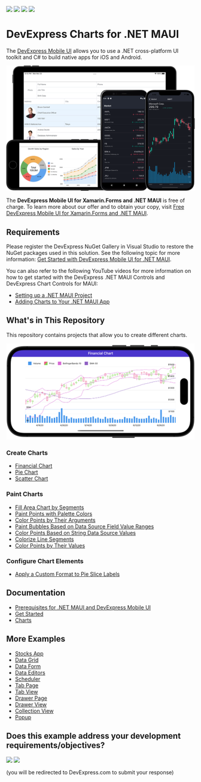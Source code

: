 <!-- default badges list -->
![](https://img.shields.io/endpoint?url=https://codecentral.devexpress.com/api/v1/VersionRange/381715410/22.2.3%2B)
[![](https://img.shields.io/badge/Open_in_DevExpress_Support_Center-FF7200?style=flat-square&logo=DevExpress&logoColor=white)](https://supportcenter.devexpress.com/ticket/details/T1020671)
[![](https://img.shields.io/badge/📖_How_to_use_DevExpress_Examples-e9f6fc?style=flat-square)](https://docs.devexpress.com/GeneralInformation/403183)
[![](https://img.shields.io/badge/💬_Leave_Feedback-feecdd?style=flat-square)](#does-this-example-address-your-development-requirementsobjectives)
<!-- default badges end -->
# DevExpress Charts for .NET MAUI

The [DevExpress Mobile UI](https://www.devexpress.com/maui/) allows you to use a .NET cross-platform UI toolkit and C# to build native apps for iOS and Android.

![DevExpress Mobile UI for .NET MAUI](./img/maui.png)

The **DevExpress Mobile UI for Xamarin.Forms and .NET MAUI** is free of charge. To learn more about our offer and to obtain your copy, visit [Free DevExpress Mobile UI for Xamarin.Forms and .NET MAUI](https://www.devexpress.com/xamarin-free).

## Requirements

Please register the DevExpress NuGet Gallery in Visual Studio to restore the NuGet packages used in this solution. See the following topic for more information: [Get Started with DevExpress Mobile UI for .NET MAUI](https://docs.devexpress.com/MAUI/403249/get-started). 

You can also refer to the following YouTube videos for more information on how to get started with the DevExpress .NET MAUI Controls and DevExpress Chart Controls for MAUI: 

* [Setting up a .NET MAUI Project](https://www.youtube.com/watch?v=juJvl5UicIQ)
* [Adding Charts to Your .NET MAUI App](https://www.youtube.com/watch?v=uvcMy2WP0_M)

## What's in This Repository

This repository contains projects that allow you to create different charts.

![DevExpress Chart View for MAUI - Create an OHLC series](./CS/FinancialChart/financial-chart.png)

### Create Charts

* [Financial Chart](./CS/FinancialChart)
* [Pie Chart](./CS/PieChartGetStarted)
* [Scatter Chart](./CS/ScatterChartGetStarted)

### Paint Charts

* [Fill Area Chart by Segments](./CS/AreaSegmentColorizer)
* [Paint Points with Palette Colors](./CS/ColorEachPointColorizer)
* [Color Points by Their Arguments](./CS/CustomPointColorizer)
* [Paint Bubbles Based on Data Source Field Value Ranges](./CS/CustomValueRangeColorizer)
* [Color Points Based on String Data Source Values](./CS/IndexBasedCustomPointColorizer)
* [Colorize Line Segments](./CS/LineSegmentColorizer)
* [Color Points by Their Values](./CS/ValueRangeColorizer)

### Configure Chart Elements

* [Apply a Custom Format to Pie Slice Labels](./CS/SeriesLabelTextProvider)

## Documentation

* [Prerequisites for .NET MAUI and DevExpress Mobile UI](https://docs.devexpress.com/MAUI/404022/prerequisites)
* [Get Started](https://docs.devexpress.com/MAUI/403249/get-started/get-started)
* [Charts](https://docs.devexpress.com/MAUI/403300/charts/charts)


## More Examples

* [Stocks App](https://github.com/DevExpress-Examples/maui-stocks-mini)
* [Data Grid](https://github.com/DevExpress-Examples/maui-data-grid-get-started)
* [Data Form](https://github.com/DevExpress-Examples/maui-data-form-get-started)
* [Data Editors](https://github.com/DevExpress-Examples/maui-editors-get-started)
* [Scheduler](https://github.com/DevExpress-Examples/maui-scheduler-get-started)
* [Tab Page](https://github.com/DevExpress-Examples/maui-tab-page-get-started)
* [Tab View](https://github.com/DevExpress-Examples/maui-tab-view-get-started)
* [Drawer Page](https://github.com/DevExpress-Examples/maui-drawer-page-get-started)
* [Drawer View](https://github.com/DevExpress-Examples/maui-drawer-view-get-started)
* [Collection View](https://github.com/DevExpress-Examples/maui-collection-view-get-started)
* [Popup](https://github.com/DevExpress-Examples/maui-popup-get-started)
<!-- feedback -->
## Does this example address your development requirements/objectives?

[<img src="https://www.devexpress.com/support/examples/i/yes-button.svg"/>](https://www.devexpress.com/support/examples/survey.xml?utm_source=github&utm_campaign=maui-charts&~~~was_helpful=yes) [<img src="https://www.devexpress.com/support/examples/i/no-button.svg"/>](https://www.devexpress.com/support/examples/survey.xml?utm_source=github&utm_campaign=maui-charts&~~~was_helpful=no)

(you will be redirected to DevExpress.com to submit your response)
<!-- feedback end -->
